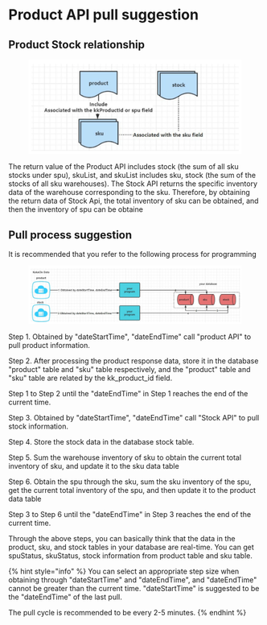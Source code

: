 # Product API pull suggestion

## Product Stock relationship

<figure><img src="../../.gitbook/assets/file.drawing (2).svg" alt=""><figcaption></figcaption></figure>

The return value of the Product API includes stock (the sum of all sku stocks under spu), skuList, and skuList includes sku, stock (the sum of the stocks of all sku warehouses). The Stock API returns the specific inventory data of the warehouse corresponding to the sku. Therefore, by obtaining the return data of Stock Api, the total inventory of sku can be obtained, and then the inventory of spu can be obtaine

## Pull process suggestion

It is recommended that you refer to the following process for programming

<figure><img src="../../.gitbook/assets/file.drawing.svg" alt=""><figcaption></figcaption></figure>

Step 1. Obtained by "dateStartTime", "dateEndTime" call "product API" to pull product information.&#x20;

Step 2. After processing the product response data, store it in the database "product" table and "sku" table respectively, and the "product" table and "sku" table are related by the kk\_product\_id field.

Step 1 to Step 2 until the "dateEndTime" in Step 1 reaches the end of the current time.

Step 3. Obtained by "dateStartTime", "dateEndTime" call "Stock API" to pull stock information.

Step 4. Store the stock data in the database stock table.

Step 5.  Sum the warehouse inventory of sku to obtain the current total inventory of sku, and update it to the sku data table

Step 6.  Obtain the spu through the sku, sum the sku inventory of the spu, get the current total inventory of the spu, and then update it to the product data table

Step 3 to Step 6 until the "dateEndTime" in Step 3 reaches the end of the current time.

Through the above steps, you can basically think that the data in the product, sku, and stock tables in your database are real-time. You can get spuStatus, skuStatus, stock information from product table and sku table.

{% hint style="info" %}
You can select an appropriate step size when obtaining through "dateStartTime" and "dateEndTime", and "dateEndTime" cannot be greater than the current time. "dateStartTime" is suggested to be the "dateEndTime" of the last pull.&#x20;

The pull cycle is recommended to be every 2-5 minutes.
{% endhint %}
